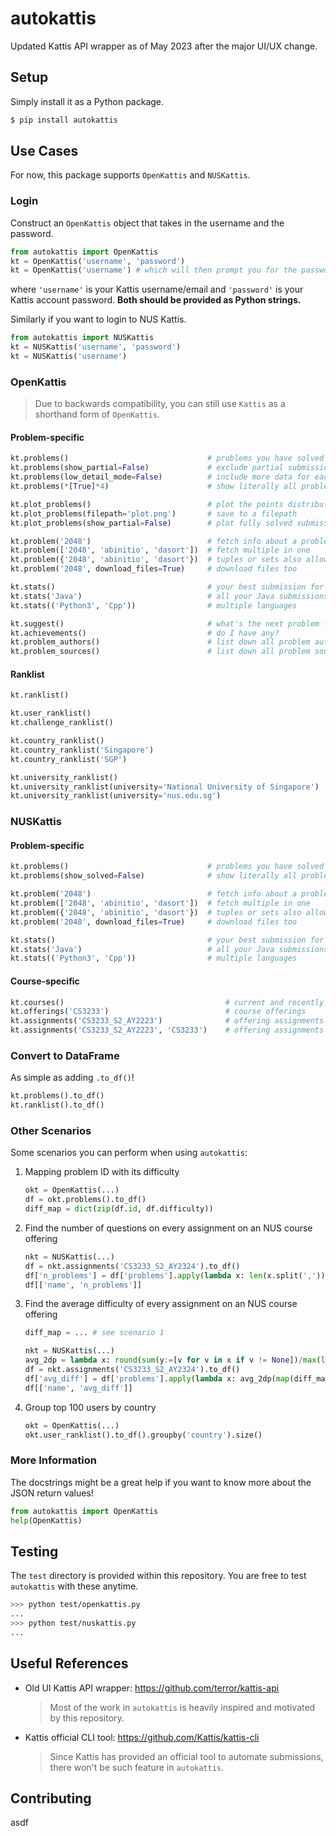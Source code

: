 # autokattis

Updated Kattis API wrapper as of May 2023 after the major UI/UX change.

## Setup

Simply install it as a Python package.

```sh
$ pip install autokattis
```

## Use Cases

For now, this package supports `OpenKattis` and `NUSKattis`.

### Login

Construct an `OpenKattis` object that takes in the username and the password.

```py
from autokattis import OpenKattis
kt = OpenKattis('username', 'password')
kt = OpenKattis('username') # which will then prompt you for the password
```

where `'username'` is your Kattis username/email and `'password'` is your Kattis account password. **Both should be provided as Python strings.**

Similarly if you want to login to NUS Kattis.

```py
from autokattis import NUSKattis
kt = NUSKattis('username', 'password')
kt = NUSKattis('username')
```

### OpenKattis

> Due to backwards compatibility, you can still use `Kattis` as a shorthand form of `OpenKattis`.

#### Problem-specific

```py
kt.problems()                               # problems you have solved so far
kt.problems(show_partial=False)             # exclude partial submissions
kt.problems(low_detail_mode=False)          # include more data for each problem
kt.problems(*[True]*4)                      # show literally all problems on Open Kattis

kt.plot_problems()                          # plot the points distribution
kt.plot_problems(filepath='plot.png')       # save to a filepath
kt.plot_problems(show_partial=False)        # plot fully solved submissions

kt.problem('2048')                          # fetch info about a problem
kt.problem(['2048', 'abinitio', 'dasort'])  # fetch multiple in one
kt.problem({'2048', 'abinitio', 'dasort'})  # tuples or sets also allowed
kt.problem('2048', download_files=True)     # download files too

kt.stats()                                  # your best submission for each problem
kt.stats('Java')                            # all your Java submissions
kt.stats(('Python3', 'Cpp'))                # multiple languages

kt.suggest()                                # what's the next problem for me?
kt.achievements()                           # do I have any?
kt.problem_authors()                        # list down all problem authors
kt.problem_sources()                        # list down all problem sources
```

#### Ranklist

```py
kt.ranklist()                                                           # people around you

kt.user_ranklist()                                                      # top 100 users in general ladder
kt.challenge_ranklist()                                                 # top 100 users in challenge ladder

kt.country_ranklist()                                                   # top 100 countries
kt.country_ranklist('Singapore')                                        # specific country
kt.country_ranklist('SGP')                                              # use country code instead

kt.university_ranklist()                                                # top 100 universities
kt.university_ranklist(university='National University of Singapore')   # specific university
kt.university_ranklist(university='nus.edu.sg')                         # use university domain instead
```

### NUSKattis

#### Problem-specific

```py
kt.problems()                               # problems you have solved so far, only supports low detail mode
kt.problems(show_solved=False)              # show literally all problems on NUS Kattis

kt.problem('2048')                          # fetch info about a problem
kt.problem(['2048', 'abinitio', 'dasort'])  # fetch multiple in one
kt.problem({'2048', 'abinitio', 'dasort'})  # tuples or sets also allowed
kt.problem('2048', download_files=True)     # download files too

kt.stats()                                  # your best submission for each problem
kt.stats('Java')                            # all your Java submissions
kt.stats(('Python3', 'Cpp'))                # multiple languages
```

#### Course-specific

```py
kt.courses()                                    # current and recently ended courses
kt.offerings('CS3233')                          # course offerings
kt.assignments('CS3233_S2_AY2223')              # offering assignments but course ID not provided
kt.assignments('CS3233_S2_AY2223', 'CS3233')    # offering assignments
```

### Convert to DataFrame

As simple as adding `.to_df()`!

```py
kt.problems().to_df()
kt.ranklist().to_df()
```

### Other Scenarios

Some scenarios you can perform when using `autokattis`:
1. Mapping problem ID with its difficulty
    ```py
    okt = OpenKattis(...)
    df = okt.problems().to_df()
    diff_map = dict(zip(df.id, df.difficulty))
    ```
1. Find the number of questions on every assignment on an NUS course offering
    ```py
    nkt = NUSKattis(...)
    df = nkt.assignments('CS3233_S2_AY2324').to_df()
    df['n_problems'] = df['problems'].apply(lambda x: len(x.split(',')))
    df[['name', 'n_problems']]
    ```
1. Find the average difficulty of every assignment on an NUS course offering
    ```py
    diff_map = ... # see scenario 1

    nkt = NUSKattis(...)
    avg_2dp = lambda x: round(sum(y:=[v for v in x if v != None])/max(len(y), 1), 2)
    df = nkt.assignments('CS3233_S2_AY2324').to_df()
    df['avg_diff'] = df['problems'].apply(lambda x: avg_2dp(map(diff_map.get, x.split(','))))
    df[['name', 'avg_diff']]
    ```
1. Group top 100 users by country
    ```py
    okt = OpenKattis(...)
    okt.user_ranklist().to_df().groupby('country').size()
    ```

### More Information

The docstrings might be a great help if you want to know more about the JSON return values!

```py
from autokattis import OpenKattis
help(OpenKattis)
```

## Testing

The `test` directory is provided within this repository. You are free to test `autokattis` with these anytime.

```sh
>>> python test/openkattis.py
...
>>> python test/nuskattis.py
...
```

## Useful References

- Old UI Kattis API wrapper: https://github.com/terror/kattis-api

    > Most of the work in `autokattis` is heavily inspired and motivated by this repository.

- Kattis official CLI tool: https://github.com/Kattis/kattis-cli

    > Since Kattis has provided an official tool to automate submissions, there won't be such feature in `autokattis`.

## Contributing

asdf